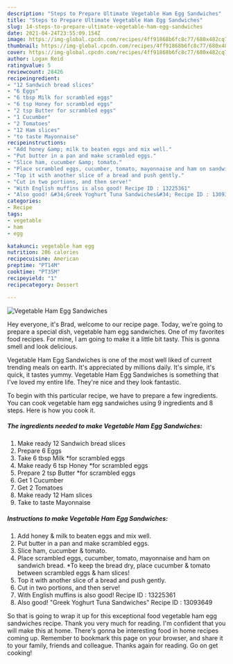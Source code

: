 ```yaml
---
description: "Steps to Prepare Ultimate Vegetable Ham Egg Sandwiches"
title: "Steps to Prepare Ultimate Vegetable Ham Egg Sandwiches"
slug: 14-steps-to-prepare-ultimate-vegetable-ham-egg-sandwiches
date: 2021-04-24T23:55:09.154Z
image: https://img-global.cpcdn.com/recipes/4ff91868b6fc8c77/680x482cq70/vegetable-ham-egg-sandwiches-recipe-main-photo.jpg
thumbnail: https://img-global.cpcdn.com/recipes/4ff91868b6fc8c77/680x482cq70/vegetable-ham-egg-sandwiches-recipe-main-photo.jpg
cover: https://img-global.cpcdn.com/recipes/4ff91868b6fc8c77/680x482cq70/vegetable-ham-egg-sandwiches-recipe-main-photo.jpg
author: Logan Reid
ratingvalue: 5
reviewcount: 28426
recipeingredient:
- "12 Sandwich bread slices"
- "6 Eggs"
- "6 tbsp Milk for scrambled eggs"
- "6 tsp Honey for scrambled eggs"
- "2 tsp Butter for scrambled eggs"
- "1 Cucumber"
- "2 Tomatoes"
- "12 Ham slices"
- "to taste Mayonnaise"
recipeinstructions:
- "Add honey &amp; milk to beaten eggs and mix well."
- "Put butter in a pan and make scrambled eggs."
- "Slice ham, cucumber &amp; tomato."
- "Place scrambled eggs, cucumber, tomato, mayonnaise and ham on sandwich bread. *To keep the bread dry, place cucumber &amp; tomato between scrambled eggs &amp; ham slices!"
- "Top it with another slice of a bread and push gently."
- "Cut in two portions, and then serve!"
- "With English muffins is also good! Recipe ID : 13225361"
- "Also good! &#34;Greek Yoghurt Tuna Sandwiches&#34; Recipe ID : 13093649"
categories:
- Recipe
tags:
- vegetable
- ham
- egg

katakunci: vegetable ham egg 
nutrition: 206 calories
recipecuisine: American
preptime: "PT14M"
cooktime: "PT35M"
recipeyield: "1"
recipecategory: Dessert

---
```



![Vegetable Ham Egg Sandwiches](https://img-global.cpcdn.com/recipes/4ff91868b6fc8c77/680x482cq70/vegetable-ham-egg-sandwiches-recipe-main-photo.jpg)

Hey everyone, it's Brad, welcome to our recipe page. Today, we're going to prepare a special dish, vegetable ham egg sandwiches. One of my favorites food recipes. For mine, I am going to make it a little bit tasty. This is gonna smell and look delicious.



Vegetable Ham Egg Sandwiches is one of the most well liked of current trending meals on earth. It's appreciated by millions daily. It's simple, it's quick, it tastes yummy. Vegetable Ham Egg Sandwiches is something that I've loved my entire life. They're nice and they look fantastic.


To begin with this particular recipe, we have to prepare a few ingredients. You can cook vegetable ham egg sandwiches using 9 ingredients and 8 steps. Here is how you cook it.

<!--inarticleads1-->

##### The ingredients needed to make Vegetable Ham Egg Sandwiches:

1. Make ready 12 Sandwich bread slices
1. Prepare 6 Eggs
1. Take 6 tbsp Milk *for scrambled eggs
1. Make ready 6 tsp Honey *for scrambled eggs
1. Prepare 2 tsp Butter *for scrambled eggs
1. Get 1 Cucumber
1. Get 2 Tomatoes
1. Make ready 12 Ham slices
1. Take to taste Mayonnaise




<!--inarticleads2-->

##### Instructions to make Vegetable Ham Egg Sandwiches:

1. Add honey &amp; milk to beaten eggs and mix well.
1. Put butter in a pan and make scrambled eggs.
1. Slice ham, cucumber &amp; tomato.
1. Place scrambled eggs, cucumber, tomato, mayonnaise and ham on sandwich bread. *To keep the bread dry, place cucumber &amp; tomato between scrambled eggs &amp; ham slices!
1. Top it with another slice of a bread and push gently.
1. Cut in two portions, and then serve!
1. With English muffins is also good! Recipe ID : 13225361
1. Also good! &#34;Greek Yoghurt Tuna Sandwiches&#34; Recipe ID : 13093649




So that is going to wrap it up for this exceptional food vegetable ham egg sandwiches recipe. Thank you very much for reading. I'm confident that you will make this at home. There's gonna be interesting food in home recipes coming up. Remember to bookmark this page on your browser, and share it to your family, friends and colleague. Thanks again for reading. Go on get cooking!
